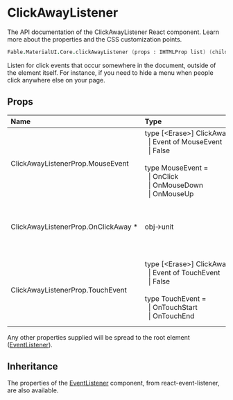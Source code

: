 # ClickAwayListener

<p class="description">The API documentation of the ClickAwayListener React component. Learn more about the properties and the CSS customization points.</p>

```fsharp
Fable.MaterialUI.Core.clickAwayListener (props : IHTMLProp list) (children : ReactElement list) : ReactElement
```

Listen for click events that occur somewhere in the document, outside of the element itself.
For instance, if you need to hide a menu when people click anywhere else on your page.

## Props

| Name | Type | Default | Description |
|:-----|:-----|:--------|:------------|
| <span class="prop-name">ClickAwayListenerProp.MouseEvent</span> | <span class="prop-type">type&nbsp;[&lt;Erase&gt;]&nbsp;ClickAwayListenerMouseEvent&nbsp;=<br>&nbsp;&nbsp;&#124;&nbsp;Event&nbsp;of&nbsp;MouseEvent<br>&nbsp;&nbsp;&#124;&nbsp;False<br><br>type&nbsp;MouseEvent&nbsp;=<br>&nbsp;&nbsp;&#124;&nbsp;OnClick<br>&nbsp;&nbsp;&#124;&nbsp;OnMouseDown<br>&nbsp;&nbsp;&#124;&nbsp;OnMouseUp<br></span> | <span class="prop-default">MouseEvent.OnMouseUp</span> | The mouse event to listen to. You can disable the listener by providing `false`. |
| <span class="prop-name required">ClickAwayListenerProp.OnClickAway *</span> | <span class="prop-type">obj->unit</span> |   | Callback fired when a "click away" event is detected. |
| <span class="prop-name">ClickAwayListenerProp.TouchEvent</span> | <span class="prop-type">type&nbsp;[&lt;Erase&gt;]&nbsp;ClickAwayListenerTouchEvent&nbsp;=<br>&nbsp;&nbsp;&#124;&nbsp;Event&nbsp;of&nbsp;TouchEvent<br>&nbsp;&nbsp;&#124;&nbsp;False<br><br>type&nbsp;TouchEvent&nbsp;=<br>&nbsp;&nbsp;&#124;&nbsp;OnTouchStart<br>&nbsp;&nbsp;&#124;&nbsp;OnTouchEnd<br></span> | <span class="prop-default">TouchEvent.OnTouchEnd</span> | The touch event to listen to. You can disable the listener by providing `false`. |

Any other properties supplied will be spread to the root element ([EventListener](https://github.com/oliviertassinari/react-event-listener/)).

## Inheritance

The properties of the [EventListener](https://github.com/oliviertassinari/react-event-listener/) component, from react-event-listener, are also available.
<!-- You can take advantage of this behavior to [target nested components](/guides/api/#spread). -->

<!--## Demos-->

<!--- [Menus](/demos/menus/)-->
<!--- [Click Away Listener](/utils/click-away-listener/)-->

